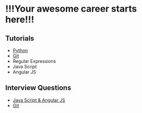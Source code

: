 # !!!Your awesome career starts here!!!

## Tutorials
- [Python](python/index.html)
- [Git](git/index.html)
- Regular Expressions
- Java Script
- Angular JS

## Interview Questions
- [Java Script & Angular JS](js/faq.html)
- [Git](git/faq.html)
